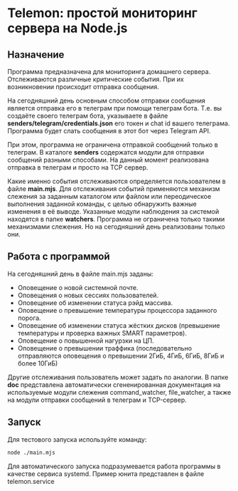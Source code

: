 # Telemon: простой мониторинг сервера на Node.js

## Назначение
Программа предназначена для мониторинга домашнего сервера.  
Отслеживаются различные критические события. При их возникновении происходит отправка сообщения.

На сегодняшний день основным способом отправки сообщения является отправка его в телеграм при помощи телеграм бота. Т.е. вы создаёте своего телеграм бота, указываете в файле **senders/telegram/credentials.json** его токен и chat id вашего телеграма. Программа будет слать сообщения в этот бот через Telegram API.

При этом, программа не ограничена отправкой сообщений только в телеграм. В каталоге **senders** содержатся модули для отправки сообщений разными способами. На данный момент реализована отправка в телеграм и просто на TCP сервер.

Какие именно события отслеживаются определяется пользователем в файле **main.mjs**.
Для отслеживания событий применяются механизм слежения за заданным каталогом или файлом или переодическое выполнения заданной команды, с целью обнаружить важные изменения в её выводе. Указанные модули наблюдения за системой находятся в папке **watchers**. Программа не ограничена только такими механизмами слежения. Но на сегодняшний день реализованы только они.

## Работа с программой
На сегодняшний день в файле main.mjs заданы:
* Оповещение о новой системной почте.
* Оповещения о новых сессиях пользователей.
* Оповещение об изменении статуса рэйд массива.
* Оповещение о превышение температуры процессора заданного порога.
* Оповещение об изменении статуса жёстких дисков (превышение температуры и проверка важных SMART параметров).
* Оповещение о повышенной нагурзки на ЦП.
* Оповещение о превышении траффика (последовательно отправляются оповещения о превышении 2ГиБ, 4ГиБ, 6ГиБ, 8ГиБ и более 10ГиБ)

Другие отслеживания пользователь может задать по аналогии.
В папке **doc** представлена автоматически сгененированная документация на используемые модули слежения command_watcher, file_watcher, а также на модули отправки сообщений в телеграм и TCP-сервер.


## Запуск
Для тестового запуска используйте команду:
```bash
node ./main.mjs
```

Для автоматического запуска подразумевается работа программы в качестве сервиса systemd. Пример юнита представлен в файле telemon.service
